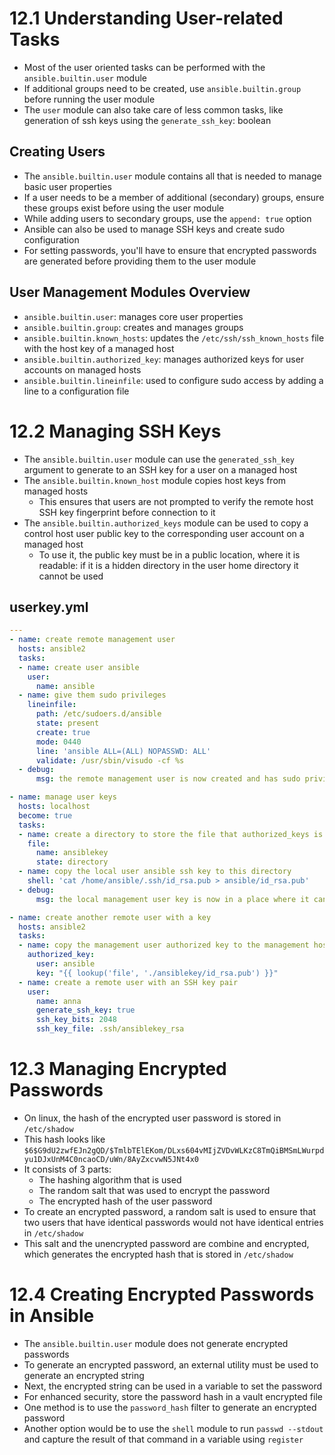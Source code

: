 # 12.1 Understanding User-related Tasks
- Most of the user oriented tasks can be performed with the `ansible.builtin.user` module
- If additional groups need to be created, use `ansible.builtin.group` before running the user module
- The `user` module can also take care of less common tasks, like generation of ssh keys using the `generate_ssh_key`: boolean

## Creating Users
- The `ansible.builtin.user` module contains all that is needed to manage basic user properties
- If a user needs to be a member of additional (secondary) groups, ensure these groups exist before using the user module
- While adding users to secondary groups, use the `append: true` option
- Ansible can also be used to manage SSH keys and create sudo configuration
- For setting passwords, you'll have to ensure that encrypted passwords are generated before providing them to the user module

## User Management Modules Overview
- `ansible.builtin.user`: manages core user properties
- `ansible.builtin.group`: creates and manages groups
- `ansible.builtin.known_hosts`: updates the `/etc/ssh/ssh_known_hosts` file with the host key of a managed host
- `ansible.builtin.authorized_key`: manages authorized keys for user accounts on managed hosts
- `ansible.builtin.lineinfile`: used to configure sudo access by adding a line to a configuration file

# 12.2 Managing SSH Keys
- The `ansible.builtin.user` module can use the `generated_ssh_key` argument to generate to an SSH key for a user on a managed host
- The `ansible.builtin.known_host` module copies host keys from managed hosts
  - This ensures that users are not prompted to verify the remote host SSH key fingerprint before connection to it
- The `ansible.builtin.authorized_keys` module can be used to copy a control host user public key to the corresponding user account on a managed host
  - To use it, the public key must be in a public location, where it is readable: if it is a hidden directory in the user home directory it cannot be used 

## userkey.yml
```yml
---
- name: create remote management user
  hosts: ansible2
  tasks:
  - name: create user ansible
    user:
      name: ansible
  - name: give them sudo privileges
    lineinfile:
      path: /etc/sudoers.d/ansible
      state: present
      create: true
      mode: 0440
      line: 'ansible ALL=(ALL) NOPASSWD: ALL'
      validate: /usr/sbin/visudo -cf %s
  - debug:
      msg: the remote management user is now created and has sudo privileges

- name: manage user keys
  hosts: localhost
  become: true
  tasks:
  - name: create a directory to store the file that authorized_keys is goign to distribute
    file:
      name: ansiblekey
      state: directory
  - name: copy the local user ansible ssh key to this directory
    shell: 'cat /home/ansible/.ssh/id_rsa.pub > ansible/id_rsa.pub'
  - debug:
      msg: the local management user key is now in a place where it can be used

- name: create another remote user with a key
  hosts: ansible2
  tasks:
  - name: copy the management user authorized key to the management host
    authorized_key:
      user: ansible
      key: "{{ lookup('file', './ansiblekey/id_rsa.pub') }}" 
  - name: create a remote user with an SSH key pair
    user:
      name: anna
      generate_ssh_key: true
      ssh_key_bits: 2048
      ssh_key_file: .ssh/ansiblekey_rsa
```

# 12.3 Managing Encrypted Passwords
- On linux, the hash of the encrypted  user password is stored in `/etc/shadow`
- This hash looks like `$6$G9dU2zwfEJn2gQD/$TmlbTElEKom/DLxs604vMIjZVDvWLKzC8TmQiBMSmLWurpdyu1DJxUnM4C0ncaoCD/uWn/8AyZxcvwN5JNt4x0`
- It consists of 3 parts:
  - The hashing algorithm that is used
  - The random salt that was used to encrypt the password
  - The encrypted hash of the user password
- To create an encrypted password, a random salt is used to ensure that two users that have identical passwords would not have identical entries in `/etc/shadow`
- This salt and the unencrypted password are combine and encrypted, which generates the encrypted hash that is stored in `/etc/shadow`

# 12.4 Creating Encrypted Passwords in Ansible
- The `ansible.builtin.user` module does not generate encrypted passwords
- To generate an encrypted password, an external utility must be used to generate an encrypted string
- Next, the encrypted string can be used in a variable to set the password
- For enhanced security, store the password hash in a vault encrypted file
- One method is to use the `password_hash` filter to generate an encrypted password
- Another option would be to use the `shell` module to run `passwd --stdout` and capture the result of that command in a variable using `register`